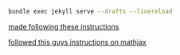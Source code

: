 ```bash
bundle exec jekyll serve --drafts --livereload
```

[made following these instructions](https://dfederm.com/creating-a-blog-using-github-pages/)

[followed this guys instructions on mathjax](https://quuxplusone.github.io/blog/2018/08/05/mathjax-in-jekyll/)